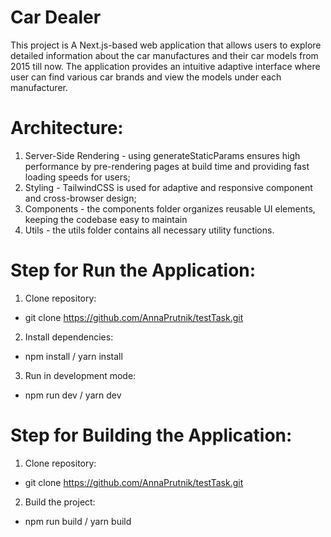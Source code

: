 # Car Dealer

This project is A Next.js-based web application that allows users to explore
detailed information about the car manufactures and their car models from 2015
till now. The application provides an intuitive adaptive interface where user
can find various car brands and view the models under each manufacturer.

# Architecture:

1. Server-Side Rendering - using generateStaticParams ensures high performance
   by pre-rendering pages at build time and providing fast loading speeds for
   users;
2. Styling - TailwindCSS is used for adaptive and responsive component and
   cross-browser design;
3. Components - the components folder organizes reusable UI elements, keeping
   the codebase easy to maintain
4. Utils - the utils folder contains all necessary utility functions.

# Step for Run the Application:

1. Clone repository:

-   git clone https://github.com/AnnaPrutnik/testTask.git

2. Install dependencies:

-   npm install / yarn install

3. Run in development mode:

-   npm run dev / yarn dev

# Step for Building the Application:

1. Clone repository:

-   git clone https://github.com/AnnaPrutnik/testTask.git

2. Build the project:

-   npm run build / yarn build
